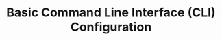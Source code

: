 ---
layout: module
leadingpath: ../
title: Basic Command Line Interface (CLI) Configuration
pre-requisites: CONT-05_Merging-pull-requests
learning-objective: Configure the CLI to work effectively with Git.
screens:
  - image-slide:
      title: Git Configuration Levels
      image: config-levels.jpg
      presenter-script:
        - If you prefer to work on the command line, you can easily integrate GitHub into your current workflow. The first thing you should do when you get started using git is to set your configuration options.
        - Git allows you to set configuration options at three different levels.
        - --system - These are system-wide configurations. They apply to all users on this computer.
        - --global - These are the user level configurations. They only apply to your user account.
        - --local - These are the repository level configurations. They only apply to the specific repository where they are set.
        - The default value for git config is --local.
        - We will revisit our configuration setting throughout the class; right now we are only setting the essentials to get us started.
  - image-slide:
      title: Checking Git Version
      image: git-version.jpg
      presenter-script:
        - "Git is OS agnostic; the commands are essentially the same whether you are on Mac, Windows or Linux. You can use your favorite application to interact with the command line. Follow along with the commands in this video to make sure your computer is configured correctly."
        - "First, let's check the version of Git currently installed on your system. At the very least you should have a version greater than 1.9.5 installed."
  - image-slide:
      title: Pre-viewing Configuration Settings
      image: config-list.jpg
      presenter-script:
        - "If you would like to see which config settings have been added automatically, you can type `git config --list`. This will automatically read from each of the storage containers for config settings and list them."
  - image-slide:
      title: Configuring User Name and Email
      image: config-username-email.jpg
      presenter-script:
        - "Go ahead and follow along as we set up our basic configurations. Git uses the config settings for your user name and email address to generate a unique fingerprint for each of the commits you create, so let's set our user name and email address first. Type `git config --global user.name \"<user name>\"` and Type `git config --global user.email \"<user email>\"`"
  - image-slide:
      title: Configuring Default Editor
      image: config-editor.jpg
      presenter-script:
        - "Next, we will add a default text editor. This is the text editor git will use when you need to edit things like commit messages or handle merge conflicts. Typing `git config --global core.editor \"atom --wait\"` will tell Git to use the open source atom text editor. If you would like to use a different editor you can look for instructions at https://help.github.com/articles/associating-text-editors-with-git/"
  - image-slide:
      title: Configuring Autocrlf
      image: config-autocrlf.jpg
      presenter-script:
        - "`autocrlf` stands for auto carriage return line feed. Different systems handle line endings and line breaks differently. If you open a file created on another system and do not have this config option set, git will think you made changes to the file based on the way your system handles this type of file. Type `git config --global core.autocrlf` If you are on a Windows machine, you will want to set this option to `true`. If you are on a Mac or Linux machine, you will set it to `input`."
  - image-slide:
      title: Configuring Default Push Behavior
      image: config-push-default.jpg
      presenter-script:
        - "One final configuration option we will want to set is our default value for push. When you push changes from your local computer to the remote you can choose whether you want git to automatically push all of the local branches to their matching branches on the remote or whether you only want the currently checked out branch to be pushed. The config setting we use to set this option is push.default. We can set the default to `matching` if we want to push all branches automatically. OR, we can set it to `simple` if we only want to push the branch we are on. For now, let's use `git config --global push.default simple`."
  - image-slide:
      title: Viewing Configuration Settings
      image: config-list.jpg
      presenter-script:
        - "Now that we have set some of our own configuration options, let's take another look at `git config --list`. You may notice duplicate settings if the same variable is set in multiple locations. The lowest value on the list takes precedence."
additional-labs:
additional-questions:
resources:

---
